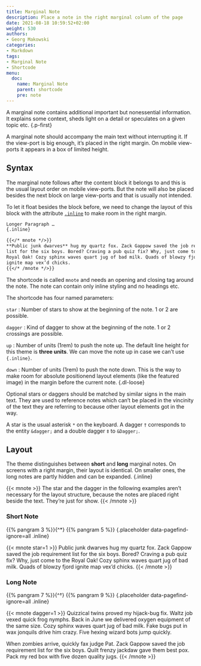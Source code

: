 ```yaml
---
title: Marginal Note
description: Place a note in the right marginal column of the page
date: 2021-08-18 10:59:52+02:00
weight: 530
authors:
- Georg Makowski
categories:
- Markdown
tags:
- Marginal Note
- Shortcode
menu:
  doc:
    name: Marginal Note
    parent: shortcode
    pre: note
---
```


A marginal note contains additional important but nonessential information. It explains some context, sheds light on a detail or speculates on a given topic etc.
{.p-first} <!--more-->

A marginal note should accompany the main text without interrupting it. If the view-port is big enough, it’s placed in the right margin. On mobile view-ports it appears in a box of limited height.

## Syntax

The marginal note follows after the content block it belongs to and this is the usual layout order on mobile view-ports. But the note will also be placed besides the next block on large view-ports and that is usually not intended.

To let it float besides the block before, we need to change the layout of this block with the attribute [`.inline`](/doc/enhancing/attribute/inline) to make room in the right margin.

```md
Longer Paragraph …
{.inline}

{{</* mnote */>}}
**Public junk dwarves** hug my quartz fox. Zack Gappow saved the job requirement
list for the six boys. Bored? Craving a pub quiz fix? Why, just come to the
Royal Oak! Cozy sphinx waves quart jug of bad milk. Quads of blowzy fjord 
ignite map vex’d chicks.
{{</* /mnote */>}}
```

The shortcode is called `mnote` and needs an opening and closing tag around the note. The note can contain only inline styling and no headings etc.

The shortcode has four named parameters:

`star`
: Number of stars to show at the beginning of the note. 1 or 2 are possible.

`dagger`
: Kind of dagger to show at the beginning of the note. 1 or 2 crossings are possible.

`up`
: Number of units (1rem) to push the note up. The default line height for this theme is **three units**. We can move the note up in case we can’t use `{.inline}`.

`down`
: Number of units (1rem) to push the note down. This is the way to make room for absolute positionend layout elements (like the featured image) in the margin before the current note.
{.dl-loose}

Optional stars or daggers should be matched by similar signs in the main text. They are used to reference notes which can’t be placed in the vincinity of the text they are referring to because other layout elements got in the way.

A star is the usual asterisk `*` on the keyboard. A dagger `†` corresponds to the entity `&dagger;` and a double dagger `‡` to `&Dagger;`.

## Layout

The theme distinguishes between **short** and **long** marginal notes. On screens with a right margin, their layout is identical. On smaller ones, the long notes are partly hidden and can be expanded.
{.inline}

{{< mnote >}}
The star and the dagger in the following examples aren’t necessary for the layout structure, because the notes are placed right beside the text. They’re just for show.
{{< /mnote >}}

### Short Note

{{% pangram 3 %}}{^\*} {{% pangram 5 %}}
{.placeholder data-pagefind-ignore=all .inline}

{{< mnote star=1 >}}
Public junk dwarves hug my quartz fox. Zack Gappow saved the job requirement list for the six boys. Bored? Craving a pub quiz fix? Why, just come to the Royal Oak! Cozy sphinx waves quart jug of bad milk. Quads of blowzy fjord ignite map vex’d chicks.
{{< /mnote >}}

### Long Note

{{% pangram 7 %}}{^&dagger;} {{% pangram 9 %}}
{.placeholder data-pagefind-ignore=all .inline}

{{< mnote dagger=1 >}}
Quizzical twins proved my hijack-bug fix. Waltz job vexed quick frog nymphs. Back in June we delivered oxygen equipment of the same size. Cozy sphinx waves quart jug of bad milk. Fake bugs put in wax jonquils drive him crazy. Five hexing wizard bots jump quickly.

When zombies arrive, quickly fax judge Pat. Zack Gappow saved the job requirement list for the six boys. Quilt frenzy jackdaw gave them best pox. Pack my red box with five dozen quality jugs.
{{< /mnote >}}
